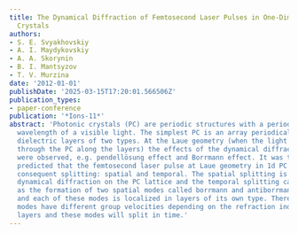 ```yaml
---
title: The Dynamical Diffraction of Femtosecond Laser Pulses in One-Dimensional Photonic
  Crystals
authors:
- S. E. Svyakhovskiy
- A. I. Maydykovskiy
- A. A. Skorynin
- B. I. Mantsyzov
- T. V. Murzina
date: '2012-01-01'
publishDate: '2025-03-15T17:20:01.566506Z'
publication_types:
- paper-conference
publication: '*Ions-11*'
abstract: 'Photonic crystals (PC) are periodic structures with a period of about the
  wavelength of a visible light. The simplest PC is an array periodically alternating
  dielectric layers of two types. At the Laue geometry (when the light propagates
  through the PC along the layers) the effects of the dynamical diffraction theory
  were observed, e.g. pendellösung effect and Borrmann effect. It was theoretically
  predicted that the femtosecond laser pulse at Laue geometry in 1d PC undergoes two
  consequent splitting: spatial and temporal. The spatial splitting is caused by the
  dynamical diffraction on the PC lattice and the temporal splitting can be explained
  as the formation of two spatial modes called borrmann and antiborrmann in a crystal
  and each of these modes is localized in layers of its own type. Therefore these
  modes have different group velocities depending on the refraction indices of two
  layers and these modes will split in time.'
---
```

